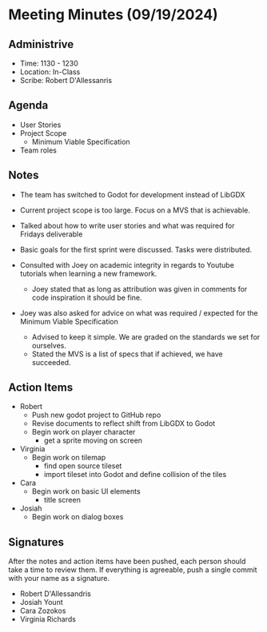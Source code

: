# Meeting Minutes (09/19/2024)

## Administrive
* Time: 1130 - 1230
* Location: In-Class
* Scribe: Robert D'Allessanris

## Agenda
* User Stories
* Project Scope
    * Minimum Viable Specification
* Team roles

## Notes
* The team has switched to Godot for development instead of LibGDX
* Current project scope is too large. Focus on a MVS that is achievable.
* Talked about how to write user stories and what was required for Fridays deliverable
* Basic goals for the first sprint were discussed. Tasks were distributed. 

* Consulted with Joey on academic integrity in regards to Youtube tutorials when learning a new framework.
    * Joey stated that as long as attribution was given in comments for code inspiration it should be fine.
* Joey was also asked for advice on what was required / expected for the Minimum Viable Specification
    * Advised to keep it simple. We are graded on the standards we set for ourselves.
    * Stated the MVS is a list of specs that if achieved, we have succeeded. 

## Action Items
* Robert
    * Push new godot project to GitHub repo
    * Revise documents to reflect shift from LibGDX to Godot
    * Begin work on player character
        * get a sprite moving on screen
* Virginia
    * Begin work on tilemap
        * find open source tileset
        * import tileset into Godot and define collision of the tiles
* Cara
    * Begin work on basic UI elements
        * title screen
* Josiah
    * Begin work on dialog boxes

## Signatures
After the notes and action items have been pushed, each person should take a time to review them. If everything is agreeable, push a single commit with your name as a signature. 
* Robert D'Allessandris
* Josiah Yount
* Cara Zozokos
* Virginia Richards

